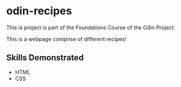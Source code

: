 # odin-recipes

This is project is part of the Foundations Course of the Odin Project.

This is a webpage comprise of different recipes!

## Skills Demonstrated

- HTML
- CSS
